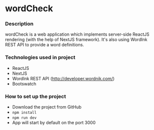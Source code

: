 # wordCheck

### Description
wordCheck is a web application which implements server-side ReactJS rendering (with the help of NextJS framework). It's also using WordInk REST API to provide a word definitions.

### Technologies used in project
- ReactJS
- NextJS
- WordInk REST API (http://developer.wordnik.com/)
- Bootswatch

### How to set up the project
- Download the project from GitHub
- ``` npm install ```
- ``` npm run dev ```
- App will start by default on the port 3000
